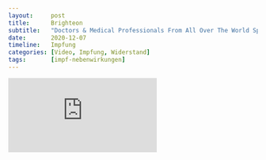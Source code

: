 ```yaml
---
layout:     post
title:      Brighteon
subtitle:   "Doctors & Medical Professionals From All Over The World Speak Out"
date:       2020-12-07
timeline:   Impfung
categories: [Video, Impfung, Widerstand]
tags:       [impf-nebenwirkungen]
---
```


<div class="video-container">
  <iframe src="https://www.brighteon.com/embed/35721a21-0352-4334-82e7-42cb2933d8a1"
    frameborder="0"
    allowfullscreen>
  </iframe>
</div>
